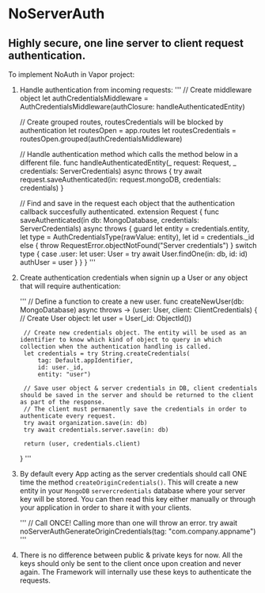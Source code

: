 # NoServerAuth

## Highly secure, one line server to client request authentication.

To implement NoAuth in Vapor project:

1. Handle authentication from incoming requests:
    '''
    // Create middleware object
    let authCredentialsMiddleware = AuthCredentialsMiddleware(authClosure: handleAuthenticatedEntity)
    
    // Create grouped routes, routesCredentials will be blocked by authentication
        let routesOpen = app.routes
        let routesCredentials = routesOpen.grouped(authCredentialsMiddleware)
    
    // Handle authentication method which calls the method below in a different file.
    func handleAuthenticatedEntity(_ request: Request, _ credentials: ServerCredentials) async throws {
        try await request.saveAuthenticated(in: request.mongoDB, credentials: credentials)
    }
    
    // Find and save in the request each object that the authentication callback succesfully authenticated.
    extension Request {
        func saveAuthenticated(in db: MongoDatabase, credentials: ServerCredentials) async throws {
            guard let entity = credentials.entity,
                let type = AuthCredentialsType(rawValue: entity),
                let id = credentials._id
            else { throw RequestError.objectNotFound("Server credentials") }
            switch type {
            case .user:
                let user: User = try await User.findOne(in: db, id: id)
                authUser = user
            }
        }
    }
    '''
    
2. Create authentication credentials when signin up a User or any object that will require authentication:
    
    '''
    // Define a function to create a new user.
    func createNewUser(db: MongoDatabase) async throws -> (user: User, client: ClientCredentials) {
        // Create User object:
        let user = User(_id: ObjectId())
        
        // Create new credentials object. The entity will be used as an identifier to know which kind of object to query in which collection when the authentication handling is called.
        let credentials = try String.createCredentials(
            tag: Default.appIdentifier,
            id: user._id,
            entity: "user")
    
        // Save user object & server credentials in DB, client credentials should be saved in the server and should be returned to the client as part of the response.
        // The client must permanently save the credentials in order to authenticate every request.
        try await organization.save(in: db)
        try await credentials.server.save(in: db)
        
        return (user, credentials.client)
    }
    '''
    
3. By default every App acting as the server credentials should call ONE time the method `createOriginCredentials()`. This will create a new entity in your `MongoDB` `servercredentials` database where your server key will be stored. You can then read this key either manually or through your application in order to share it with your clients.

    '''
    // Call ONCE! Calling more than one will throw an error.
    try await noServerAuthGenerateOriginCredentials(tag: "com.company.appname")
    '''

4. There is no difference between public & private keys for now. All the keys should only be sent to the client once upon creation and never again. The Framework will internally use these keys to authenticate the requests.


